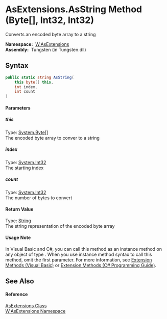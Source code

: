 AsExtensions.AsString Method (Byte[], Int32, Int32)
===================================================
   Converts an encoded byte array to a string

  **Namespace:**  [W.AsExtensions][1]  
  **Assembly:**  Tungsten (in Tungsten.dll)

Syntax
------

```csharp
public static string AsString(
	this byte[] this,
	int index,
	int count
)
```

#### Parameters

##### *this*
Type: [System.Byte][2][]  
The encoded byte array to conver to a string

##### *index*
Type: [System.Int32][3]  
The starting index

##### *count*
Type: [System.Int32][3]  
The number of bytes to convert

#### Return Value
Type: [String][4]  
The string representation of the encoded byte array
#### Usage Note
In Visual Basic and C#, you can call this method as an instance method on any object of type . When you use instance method syntax to call this method, omit the first parameter. For more information, see [Extension Methods (Visual Basic)][5] or [Extension Methods (C# Programming Guide)][6].

See Also
--------

#### Reference
[AsExtensions Class][7]  
[W.AsExtensions Namespace][1]  

[1]: ../README.md
[2]: http://msdn.microsoft.com/en-us/library/yyb1w04y
[3]: http://msdn.microsoft.com/en-us/library/td2s409d
[4]: http://msdn.microsoft.com/en-us/library/s1wwdcbf
[5]: http://msdn.microsoft.com/en-us/library/bb384936.aspx
[6]: http://msdn.microsoft.com/en-us/library/bb383977.aspx
[7]: README.md